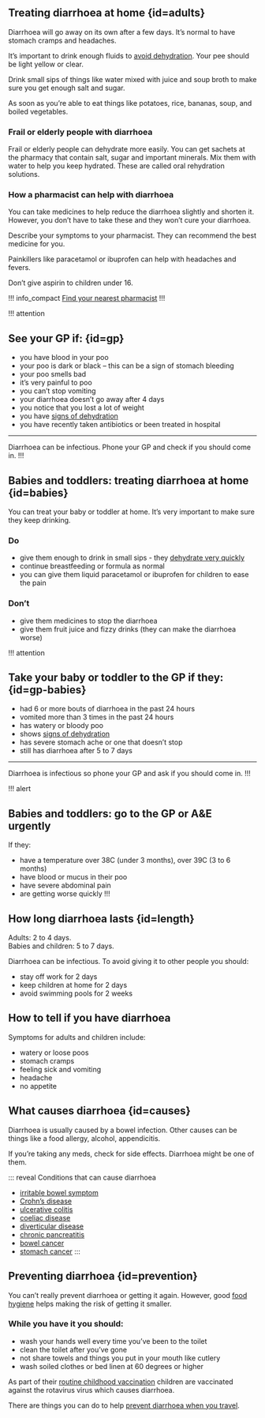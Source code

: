 ## Treating diarrhoea at home {id=adults}

Diarrhoea will go away on its own after a few days.  It’s normal to have stomach cramps and headaches.

It’s important to drink enough fluids to [avoid dehydration](http://www.nhs.uk/Conditions/dehydration/Pages/Introduction.aspx). Your pee should be light yellow or clear.

Drink small sips of things like water mixed with juice and soup broth to make sure you get enough salt and sugar. 

As soon as you’re able to eat things like potatoes, rice, bananas, soup, and boiled vegetables.

### Frail or elderly people with diarrhoea

Frail or elderly people can dehydrate more easily. You can get sachets at the pharmacy that contain salt, sugar and important minerals. Mix them with water to help you keep hydrated. These are called oral rehydration solutions.

### How a pharmacist can help with diarrhoea  

You can take medicines to help reduce the diarrhoea slightly and shorten it. However, you don’t have to take these and they won’t cure your diarrhoea.

Describe your symptoms to your pharmacist. They can recommend the best medicine for you.

Painkillers like paracetamol or ibuprofen can help with headaches and fevers. 

Don’t give aspirin to children under 16.

!!! info_compact
  [Find your nearest pharmacist](https://beta.nhs.uk/finders/find-help)
!!!

!!! attention
  ## See your GP if: {id=gp}
  - you have blood in your poo
  - your poo is dark or black – this can be a sign of stomach bleeding
  - your poo smells bad
  - it’s very painful to poo
  - you can’t stop vomiting
  - your diarrhoea doesn’t go away after 4 days
  - you notice that you lost a lot of weight  
  - you have [signs of dehydration](http://www.nhs.uk/Conditions/dehydration/Pages/Introduction.aspx)
  - you have recently taken antibiotics or been treated in hospital
  <hr>
  
  Diarrhoea can be infectious. Phone your GP and check if you should come in.
!!!

## Babies and toddlers: treating diarrhoea at home {id=babies}

You can treat your baby or toddler at home. It’s very important to make sure they keep drinking.

<section class="panel panel--binary">
  <article class="panel__column">
    <div class="panel__header">
      <h3>Do</h3>
    </div>
    <div class="panel__content">
      <ul class="list--check">
        <li>give them enough to drink in small sips - they <a href="http://www.nhs.uk/Conditions/Dehydration/Pages/Symptoms.aspx">dehydrate very quickly</a></li>
        <li>continue breastfeeding or formula as normal</li>
        <li>you can give them liquid paracetamol or ibuprofen for children to ease the pain</li>
      </ul>
    </div>
  </article>
  <article class="panel__column">
    <div class="panel__header">
      <h3>Don’t</h3>
    </div>
    <div class="panel__content">
      <ul class="list--cross">
        <li>give them medicines to stop the diarrhoea</li>
        <li>give them fruit juice and fizzy drinks (they can make the diarrhoea worse)</li>
      </ul>
    </div>
  </article>
</section>

!!! attention
  ## Take your baby or toddler to the GP if they: {id=gp-babies}

  - had 6 or more bouts of diarrhoea in the past 24 hours
  - vomited more than 3 times in the past 24 hours
  - has watery or bloody poo
  - shows [signs of dehydration](http://www.nhs.uk/Conditions/Dehydration/Pages/Symptoms.aspx)
  - has severe stomach ache or one that doesn’t stop
  - still has diarrhoea after 5 to 7 days
  <hr>
  
  Diarrhoea is infectious so phone your GP and ask if you should come in.
!!!

!!! alert
 ## Babies and toddlers: go to the GP or A&E urgently
 If they:
 - have a temperature over 38C (under 3 months), over 39C (3 to 6 months)
 - have blood or mucus in their poo
 - have severe abdominal pain
 - are getting worse quickly
!!!

## How long diarrhoea lasts {id=length}

Adults: 2 to 4 days.<br>
Babies and children: 5 to 7 days. 

Diarrhoea can be infectious. To avoid giving it to other people you should:

- stay off work for 2 days
- keep children at home for 2 days
- avoid swimming pools for 2 weeks

<div class="panel" id="symptoms">
  <div class="panel__content">
    <h2>How to tell if you have diarrhoea</h2>
    <p>Symptoms for adults and children include:</p> 
    <ul class="list--chevron">
      <li>watery or loose poos</li> 
      <li>stomach cramps</li> 
      <li>feeling sick and vomiting</li>   
      <li>headache</li> 
      <li>no appetite</li> 
    </ul>
  </div>
</div>

## What causes diarrhoea {id=causes}

Diarrhoea is usually caused by a bowel infection. Other causes can be things like a food allergy, alcohol, appendicitis. 

If you’re taking any meds, check for side effects. Diarrhoea might be one of them.

::: reveal Conditions that can cause diarrhoea
  - [irritable bowel symptom](http://www.nhs.uk/Conditions/Irritable-bowel-syndrome/Pages/Introduction.aspx)
  - [Crohn’s disease](http://www.nhs.uk/conditions/crohns-disease/pages/introduction.aspx)
  - [ulcerative colitis](http://www.nhs.uk/conditions/Ulcerative-colitis/Pages/Introduction.aspx)
  - [coeliac disease](http://www.nhs.uk/conditions/Coeliac-disease/Pages/Introduction.aspx)
  - [diverticular disease](http://www.nhs.uk/Conditions/Diverticular-disease-and-diverticulitis/Pages/Introduction.aspx)
  - [chronic pancreatitis](http://www.nhs.uk/conditions/Pancreatitis-chronic/Pages/Introduction.aspx)
  - [bowel cancer](http://www.nhs.uk/Conditions/Cancer-of-the-colon-rectum-or-bowel/Pages/Introduction.aspx)
  - [stomach cancer](http://www.nhs.uk/conditions/Cancer-of-the-stomach/Pages/Introduction.aspx)
:::

## Preventing diarrhoea  {id=prevention}
You can’t really prevent diarrhoea or getting it again. However, good [food hygiene](https://www.food.gov.uk/) helps making the risk of getting it smaller. 

### While you have it you should: 
- wash your hands well every time you’ve been to the toilet  
- clean the toilet after you’ve gone
- not share towels and things you put in your mouth like cutlery
- wash soiled clothes or bed linen at 60 degrees or higher

As part of their [routine childhood vaccination](http://www.nhs.uk/Conditions/vaccinations/Pages/rotavirus-vaccine.aspx) children are vaccinated against the rotavirus virus which causes diarrhoea. 

There are things you can do to help [prevent diarrhoea when you travel](http://travelhealthpro.org.uk/countries).
